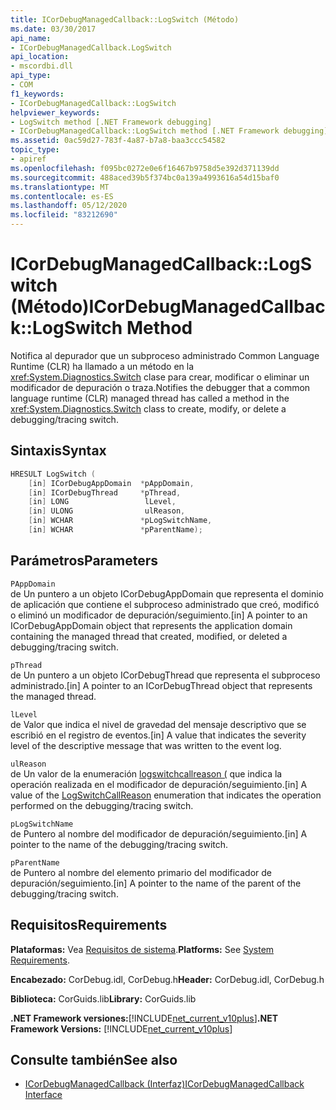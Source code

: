 ```yaml
---
title: ICorDebugManagedCallback::LogSwitch (Método)
ms.date: 03/30/2017
api_name:
- ICorDebugManagedCallback.LogSwitch
api_location:
- mscordbi.dll
api_type:
- COM
f1_keywords:
- ICorDebugManagedCallback::LogSwitch
helpviewer_keywords:
- LogSwitch method [.NET Framework debugging]
- ICorDebugManagedCallback::LogSwitch method [.NET Framework debugging]
ms.assetid: 0ac59d27-783f-4a87-b7a8-baa3ccc54582
topic_type:
- apiref
ms.openlocfilehash: f095bc0272e0e6f16467b9758d5e392d371139dd
ms.sourcegitcommit: 488aced39b5f374bc0a139a4993616a54d15baf0
ms.translationtype: MT
ms.contentlocale: es-ES
ms.lasthandoff: 05/12/2020
ms.locfileid: "83212690"
---
```

# <a name="icordebugmanagedcallbacklogswitch-method"></a><span data-ttu-id="0b626-102">ICorDebugManagedCallback::LogSwitch (Método)</span><span class="sxs-lookup"><span data-stu-id="0b626-102">ICorDebugManagedCallback::LogSwitch Method</span></span>
<span data-ttu-id="0b626-103">Notifica al depurador que un subproceso administrado Common Language Runtime (CLR) ha llamado a un método en la <xref:System.Diagnostics.Switch> clase para crear, modificar o eliminar un modificador de depuración o traza.</span><span class="sxs-lookup"><span data-stu-id="0b626-103">Notifies the debugger that a common language runtime (CLR) managed thread has called a method in the <xref:System.Diagnostics.Switch> class to create, modify, or delete a debugging/tracing switch.</span></span>  
  
## <a name="syntax"></a><span data-ttu-id="0b626-104">Sintaxis</span><span class="sxs-lookup"><span data-stu-id="0b626-104">Syntax</span></span>  
  
```cpp  
HRESULT LogSwitch (  
    [in] ICorDebugAppDomain  *pAppDomain,  
    [in] ICorDebugThread     *pThread,  
    [in] LONG                 lLevel,  
    [in] ULONG                ulReason,  
    [in] WCHAR               *pLogSwitchName,  
    [in] WCHAR               *pParentName);  
```  
  
## <a name="parameters"></a><span data-ttu-id="0b626-105">Parámetros</span><span class="sxs-lookup"><span data-stu-id="0b626-105">Parameters</span></span>  
 `PAppDomain`  
 <span data-ttu-id="0b626-106">de Un puntero a un objeto ICorDebugAppDomain que representa el dominio de aplicación que contiene el subproceso administrado que creó, modificó o eliminó un modificador de depuración/seguimiento.</span><span class="sxs-lookup"><span data-stu-id="0b626-106">[in] A pointer to an ICorDebugAppDomain object that represents the application domain containing the managed thread that created, modified, or deleted a debugging/tracing switch.</span></span>  
  
 `pThread`  
 <span data-ttu-id="0b626-107">de Un puntero a un objeto ICorDebugThread que representa el subproceso administrado.</span><span class="sxs-lookup"><span data-stu-id="0b626-107">[in] A pointer to an ICorDebugThread object that represents the managed thread.</span></span>  
  
 `lLevel`  
 <span data-ttu-id="0b626-108">de Valor que indica el nivel de gravedad del mensaje descriptivo que se escribió en el registro de eventos.</span><span class="sxs-lookup"><span data-stu-id="0b626-108">[in] A value that indicates the severity level of the descriptive message that was written to the event log.</span></span>  
  
 `ulReason`  
 <span data-ttu-id="0b626-109">de Un valor de la enumeración [logswitchcallreason (](logswitchcallreason-enumeration.md) que indica la operación realizada en el modificador de depuración/seguimiento.</span><span class="sxs-lookup"><span data-stu-id="0b626-109">[in] A value of the [LogSwitchCallReason](logswitchcallreason-enumeration.md) enumeration that indicates the operation performed on the debugging/tracing switch.</span></span>  
  
 `pLogSwitchName`  
 <span data-ttu-id="0b626-110">de Puntero al nombre del modificador de depuración/seguimiento.</span><span class="sxs-lookup"><span data-stu-id="0b626-110">[in] A pointer to the name of the debugging/tracing switch.</span></span>  
  
 `pParentName`  
 <span data-ttu-id="0b626-111">de Puntero al nombre del elemento primario del modificador de depuración/seguimiento.</span><span class="sxs-lookup"><span data-stu-id="0b626-111">[in] A pointer to the name of the parent of the debugging/tracing switch.</span></span>  
  
## <a name="requirements"></a><span data-ttu-id="0b626-112">Requisitos</span><span class="sxs-lookup"><span data-stu-id="0b626-112">Requirements</span></span>  
 <span data-ttu-id="0b626-113">**Plataformas:** Vea [Requisitos de sistema](../../get-started/system-requirements.md).</span><span class="sxs-lookup"><span data-stu-id="0b626-113">**Platforms:** See [System Requirements](../../get-started/system-requirements.md).</span></span>  
  
 <span data-ttu-id="0b626-114">**Encabezado:** CorDebug.idl, CorDebug.h</span><span class="sxs-lookup"><span data-stu-id="0b626-114">**Header:** CorDebug.idl, CorDebug.h</span></span>  
  
 <span data-ttu-id="0b626-115">**Biblioteca:** CorGuids.lib</span><span class="sxs-lookup"><span data-stu-id="0b626-115">**Library:** CorGuids.lib</span></span>  
  
 <span data-ttu-id="0b626-116">**.NET Framework versiones:**[!INCLUDE[net_current_v10plus](../../../../includes/net-current-v10plus-md.md)]</span><span class="sxs-lookup"><span data-stu-id="0b626-116">**.NET Framework Versions:** [!INCLUDE[net_current_v10plus](../../../../includes/net-current-v10plus-md.md)]</span></span>  
  
## <a name="see-also"></a><span data-ttu-id="0b626-117">Consulte también</span><span class="sxs-lookup"><span data-stu-id="0b626-117">See also</span></span>

- [<span data-ttu-id="0b626-118">ICorDebugManagedCallback (Interfaz)</span><span class="sxs-lookup"><span data-stu-id="0b626-118">ICorDebugManagedCallback Interface</span></span>](icordebugmanagedcallback-interface.md)
